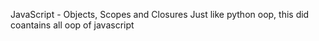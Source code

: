JavaScript - Objects, Scopes and Closures 
Just like python oop, this did coantains all oop of javascript
